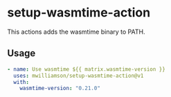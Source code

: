 # setup-wasmtime-action

This actions adds the wasmtime binary to PATH.

## Usage

```yaml
- name: Use wasmtime ${{ matrix.wasmtime-version }}
  uses: mwilliamson/setup-wasmtime-action@v1
  with:
    wasmtime-version: "0.21.0"
```
